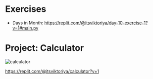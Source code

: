 # Exercises
- Days in Month: https://replit.com/@itsviktoriya/day-10-exercise-1?v=1#main.py

# Project: Calculator
![calculator](calculator.gif)

https://replit.com/@itsviktoriya/calculator?v=1
